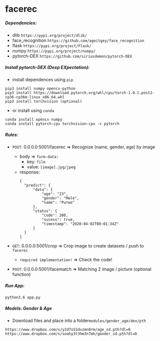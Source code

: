 # facerec

##### Dependencies:
 - dlib `https://pypi.org/project/dlib/`
 - face_recognition `https://github.com/ageitgey/face_recognition`
 - flask `https://pypi.org/project/Flask/`
 - numpy `https://pypi.org/project/numpy/`
 - pytorch-DEX `https://github.com/siriusdemon/pytorch-DEX`
 
##### Install pytorch-DEX (Deep EXpectation):
 - install dependences using `pip`
```
pip3 install numpy opencv-python
pip3 install https://download.pytorch.org/whl/cpu/torch-1.0.1.post2-cp36-cp36m-linux_x86_64.whl
pip3 install torchvision (optional)
```
 - or install using `conda`
```
conda install opencv numpy
conda install pytorch-cpu torchvision-cpu -c pytorch
```

##### Rules:
 - `POST`: 0.0.0.0:5001/facerec => Recognize (name, gender, age) by image
    - body => `form-data:`
        - key: `file`
        - value: `[image].jpg/jpeg`
    - response:
        ```text
        {
          "predict": {
              "data": {
                  "age": "23", 
                  "gender": "Male", 
                  "name": "Purwo"
              }, 
              "status": {
                  "code": 200, 
                  "sucess": true, 
                  "timestamp": "2020-04-02T00:01:34Z"
              }
          }
        }
        ```
    
 - `GET`: 0.0.0.0:5001/crop => Crop image to create datasets / push to `facerec`
    - `required implementation!` => Check the code!
 
 - `POST`: 0.0.0.0:5001/facematch => Matching 2 image / picture (optional function)
 
##### Run App:
```
python3.6 app.py
```

##### Models: Gender & Age
 - Download files and place into a folder`modules/gender_age/dex/pth`
```
https://www.dropbox.com/s/y2d7o51dvzmn0rm/age_sd.pth?dl=0
https://www.dropbox.com/s/soahy3t3hm3n7mh/gender_sd.pth?dl=0
```
